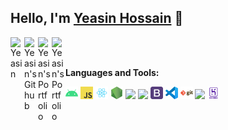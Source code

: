 ## Hello, I'm [Yeasin Hossain](https://yeasinxdp.netlify.app) 👋

<a href="https://www.linkedin.com/in/yeasinxdp/">
  <img align="left" alt="Yeasin" width="22px" src="https://cdn.jsdelivr.net/npm/simple-icons@v3/icons/linkedin.svg" />
</a>
<a href="https://github.com/yeasin-hossain">
  <img align="left" alt="Yeasin's Github" width="22px" src="https://cdn.jsdelivr.net/npm/simple-icons@v3/icons/github.svg" />
</a>
<a href="https://yeasinxdp.netlify.app">
  <img align="left" alt="Yeasin's Portfolio" width="22px" src="https://cdn.jsdelivr.net/npm/simple-icons@v3/icons/netlify.svg" />
</a>
<a href="https://twitter.com/yeasinxdp">
  <img align="left" alt="Yeasin's Portfolio" width="22px" src="https://cdn.jsdelivr.net/npm/simple-icons@v3/icons/twitter.svg" />
</a>
<br/>
<br/>

**Languages and Tools:**

<code><img height="20" src="https://raw.githubusercontent.com/github/explore/80688e429a7d4ef2fca1e82350fe8e3517d3494d/topics/android/android.png"></code>
<code><img height="20" src="https://raw.githubusercontent.com/github/explore/80688e429a7d4ef2fca1e82350fe8e3517d3494d/topics/javascript/javascript.png"></code>
<code><img height="20" src="https://raw.githubusercontent.com/github/explore/80688e429a7d4ef2fca1e82350fe8e3517d3494d/topics/react/react.png"></code>
<code><img height="20" src="https://raw.githubusercontent.com/github/explore/80688e429a7d4ef2fca1e82350fe8e3517d3494d/topics/nodejs/nodejs.png"></code>
<code><img height="20" src="https://camo.githubusercontent.com/92ec9eb7eeab7db4f5919e3205918918c42e6772562afb4112a2909c1aaaa875/68747470733a2f2f6173736574732e76657263656c2e636f6d2f696d6167652f75706c6f61642f76313630373535343338352f7265706f7369746f726965732f6e6578742d6a732f6e6578742d6c6f676f2e706e67"></code>
<code><img height="20" src="https://gw.alipayobjects.com/zos/rmsportal/KDpgvguMpGfqaHPjicRK.svg"></code>
<code><img height="20" src="https://raw.githubusercontent.com/github/explore/80688e429a7d4ef2fca1e82350fe8e3517d3494d/topics/bootstrap/bootstrap.png"></code>
<code><img height="20" src="https://raw.githubusercontent.com/github/explore/80688e429a7d4ef2fca1e82350fe8e3517d3494d/topics/visual-studio-code/visual-studio-code.png"></code>
<code><img height="20" src="https://raw.githubusercontent.com/github/explore/80688e429a7d4ef2fca1e82350fe8e3517d3494d/topics/git/git.png"></code>
<code><img height="20" src="https://avatars.githubusercontent.com/u/7892489?s=48&v=4"></code>
<code><img height="20" src="https://raw.githubusercontent.com/github/explore/cb661bc288627f05a5ac4187b00495fd8048c9fa/topics/heroku/heroku.png"></code>


